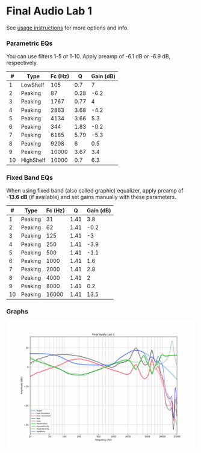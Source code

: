 # Final Audio Lab 1
See [usage instructions](https://github.com/jaakkopasanen/AutoEq#usage) for more options and info.

### Parametric EQs
You can use filters 1-5 or 1-10. Apply preamp of -6.1 dB or -6.9 dB, respectively.

|   # | Type      |   Fc (Hz) |    Q |   Gain (dB) |
|-----|-----------|-----------|------|-------------|
|   1 | LowShelf  |       105 | 0.7  |         7   |
|   2 | Peaking   |        87 | 0.28 |        -6.2 |
|   3 | Peaking   |      1767 | 0.77 |         4   |
|   4 | Peaking   |      2863 | 3.68 |        -4.2 |
|   5 | Peaking   |      4134 | 3.66 |         5.3 |
|   6 | Peaking   |       344 | 1.83 |        -0.2 |
|   7 | Peaking   |      6185 | 5.79 |        -5.3 |
|   8 | Peaking   |      9208 | 6    |         0.5 |
|   9 | Peaking   |     10000 | 3.67 |         3.4 |
|  10 | HighShelf |     10000 | 0.7  |         6.3 |

### Fixed Band EQs
When using fixed band (also called graphic) equalizer, apply preamp of **-13.6 dB** (if available) and set gains manually with these parameters.

|   # | Type    |   Fc (Hz) |    Q |   Gain (dB) |
|-----|---------|-----------|------|-------------|
|   1 | Peaking |        31 | 1.41 |         3.8 |
|   2 | Peaking |        62 | 1.41 |        -0.2 |
|   3 | Peaking |       125 | 1.41 |        -3   |
|   4 | Peaking |       250 | 1.41 |        -3.9 |
|   5 | Peaking |       500 | 1.41 |        -1.1 |
|   6 | Peaking |      1000 | 1.41 |         1.6 |
|   7 | Peaking |      2000 | 1.41 |         2.8 |
|   8 | Peaking |      4000 | 1.41 |         2   |
|   9 | Peaking |      8000 | 1.41 |         0.2 |
|  10 | Peaking |     16000 | 1.41 |        13.5 |

### Graphs
![](./Final%20Audio%20Lab%201.png)
